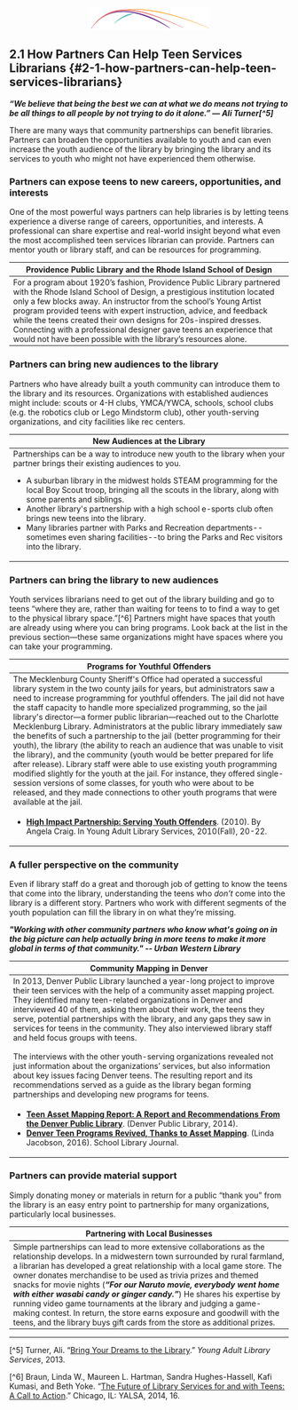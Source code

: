 <div style="text-align:center"><img src="/logo/Connectedlib-Logo-Graph.png"></div>


## 2.1 How Partners Can Help Teen Services Librarians {#2-1-how-partners-can-help-teen-services-librarians}


**_“We believe that being the best we can at what we do means not trying to be all things to all people by not trying to do it alone.” — Ali Turner[^5]_**

There are many ways that community partnerships can benefit libraries. Partners can broaden the opportunities available to youth and can even increase the youth audience of the library by bringing the library and its services to youth who might not have experienced them otherwise.

### Partners can expose teens to new careers, opportunities, and interests

One of the most powerful ways partners can help libraries is by letting teens experience a diverse range of careers, opportunities, and interests. A professional can share expertise and real-world insight beyond what even the most accomplished teen services librarian can provide. Partners can mentor youth or library staff, and can be resources for programming.

|<div class="table-format case-study">Providence Public Library and the Rhode Island School of Design</div>|
|---|
|For a program about 1920’s fashion, Providence Public Library partnered with the Rhode Island School of Design, a prestigious institution located only a few blocks away. An instructor from the school’s Young Artist program provided teens with expert instruction, advice, and feedback while the teens created their own designs for 20s-inspired dresses. Connecting with a professional designer gave teens an experience that would not have been possible with the library’s resources alone.|

### Partners can bring new audiences to the library
Partners who have already built a youth community can introduce them to the library and its resources. Organizations with established audiences might include: scouts or 4-H clubs, YMCA/YWCA, schools, school clubs (e.g. the robotics club or Lego Mindstorm club), other youth-serving organizations, and city facilities like rec centers.

| <div class="table-format case-study">New Audiences at the Library</div> |
|---|
|Partnerships can be a way to introduce new youth to the library when your partner brings their existing audiences to you.</p><ul><li>A suburban library in the midwest holds STEAM programming for the local Boy Scout troop, bringing all the scouts in the library, along with some parents and siblings. </li><li>Another library's partnership with a high school e-sports club often brings new teens into the library.</li><li>Many libraries partner with Parks and Recreation departments--sometimes even sharing facilities--to bring the Parks and Rec visitors into the library.</li></ul>|

### Partners can bring the library to new audiences

Youth services librarians need to get out of the library building and go to teens “where they are, rather than waiting for teens to to find a way to get to the physical library space.”[^6] Partners might have spaces that youth are already using where you can bring programs. Look back at the list in the previous section—these same organizations might have spaces where you can take your programming.

| Programs for Youthful Offenders |
|---|
|The Mecklenburg County Sheriff's Office had operated a successful library system in the two county jails for years, but administrators saw a need to increase programming for youthful offenders. The jail did not have the staff capacity to handle more specialized programming, so the jail library's director—a former public librarian—reached out to the Charlotte Mecklenburg Library. Administrators at the public library immediately saw the benefits of such a partnership to the jail (better programming for their youth), the library (the ability to reach an audience that was unable to visit the library), and the community (youth would be better prepared for life after release). Library staff were able to use existing youth programming modified slightly for the youth at the jail. For instance, they offered single-session versions of some classes, for youth who were about to be released, and they made connections to other youth programs that were available at the jail. |
|<ul><li><a href="http://yalsa.ala.org/yals/yalsarchive/volume9/9n1_fall2010.pdf#page=22"><b>High Impact Partnership: Serving Youth Offenders</b></a>. (2010). By Angela Craig. In Young Adult Library Services, 2010(Fall), 20-22.</li></ul>|

### A fuller perspective on the community
Even if library staff do a great and thorough job of getting to know the teens that come into the library, understanding the teens who _don’t_ come into the library is a different story. Partners who work with different segments of the youth population can fill the library in on what they’re missing.

**_"Working with other community partners who know what's going on in the big picture can help actually bring in more teens to make it more global in terms of that community." -- Urban Western Library_**

| Community Mapping in Denver|
|---|
|In 2013, Denver Public Library launched a year-long project to improve their teen services with the help of a community asset mapping project. They identified many teen-related organizations in Denver and interviewed 40 of them, asking them about their work, the teens they serve, potential partnerships with the library, and any gaps they saw in services for teens in the community. They also interviewed library staff and held focus groups with teens. <br/><br/>The interviews with the other youth-serving organizations revealed not just information about the organizations’ services, but also information about key issues facing Denver teens. The resulting report and its recommendations served as a guide as the library began forming partnerships and developing new programs for teens. |
|<ul><li><a href="http://www.ala.org/pla/sites/ala.org.pla/files/content/about/fellows/TAMFinalReport.pdf"><b>Teen Asset Mapping Report: A Report and Recommendations From the Denver Public Library</b></a>. (Denver Public Library, 2014). </li><li><a href="http://www.slj.com/2016/03/teens-ya/denver-teen-programs-revived-thanks-to-asset-mapping/"><b>Denver Teen Programs Revived, Thanks to Asset Mapping</b></a>. (Linda Jacobson, 2016). School Library Journal. </li></ul>|

### Partners can provide material support
Simply donating money or materials in return for a public “thank you” from the library is an easy entry point to partnership for many organizations, particularly local businesses.

| Partnering with Local Businesses |
|---|
|Simple partnerships can lead to more extensive collaborations as the relationship develops. In a midwestern town surrounded by rural farmland, a librarian has developed a great relationship with a local game store. The owner donates merchandise to be used as trivia prizes and themed snacks for movie nights (**_“For our Naruto movie, everybody went home with either wasabi candy or ginger candy.”_**) He shares his expertise by running video game tournaments at the library and judging a game-making contest. In return, the store earns exposure and goodwill with the teens, and the library buys gift cards from the store as additional prizes. |

<hr/>

[^5] Turner, Ali. “<a href="http://leonline.com/yals/12n1_fall2013.pdf">Bring Your Dreams to the Library</a>.” _Young Adult Library Services_, 2013. 

[^6] Braun, Linda W., Maureen L. Hartman, Sandra Hughes-Hassell, Kafi Kumasi, and Beth Yoke. “<a href="http://www.ala.org/yaforum/future-library-services-and-teens-project-report">The Future of Library Services for and with Teens: A Call to Action</a>.” Chicago, IL: YALSA, 2014, 16.